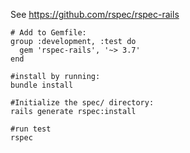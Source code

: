 See https://github.com/rspec/rspec-rails

```
# Add to Gemfile:
group :development, :test do
  gem 'rspec-rails', '~> 3.7'
end

#install by running:
bundle install

#Initialize the spec/ directory:
rails generate rspec:install

#run test
rspec
```
